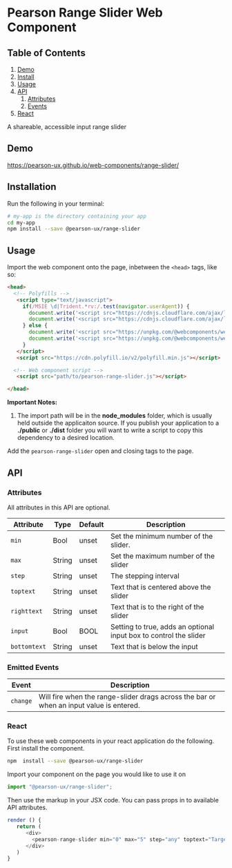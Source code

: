 


# Pearson Range Slider Web Component

## Table of Contents

1. [Demo](#demo)
2. [Install](#install)
3. [Usage](#usage)
5. [API](#api)
   1. [Attributes](#api-attributes)
   2. [Events](#api-events)
6. [React](#react)

A shareable, accessible input range slider

<a name="demo"></a>

## Demo

https://pearson-ux.github.io/web-components/range-slider/

<a name="install"></a>

## Installation


Run the following in your terminal:

```bash
# my-app is the directory containing your app
cd my-app
npm install --save @pearson-ux/range-slider
```

<a name="usage"></a>

## Usage

Import the web component onto the page, inbetween the `<head>` tags, like so:

```html
<head>
  <!-- Polyfills -->
   <script type="text/javascript">
     if(/MSIE \d|Trident.*rv:/.test(navigator.userAgent)) {
       document.write('<script src="https://cdnjs.cloudflare.com/ajax/libs/webcomponentsjs/1.2.0/webcomponents-loader.js"><\/script>');
       document.write('<script src="https://cdnjs.cloudflare.com/ajax/libs/webcomponentsjs/1.2.0/custom-elements-es5-adapter.js"><\/script>');
     } else {
       document.write('<script src="https://unpkg.com/@webcomponents/webcomponentsjs@^2/webcomponents-loader.js"><\/script>');
       document.write('<script src="https://unpkg.com/@webcomponents/webcomponentsjs@^2/custom-elements-es5-adapter.js"><\/script>');
     }
   </script>
   <script src="https://cdn.polyfill.io/v2/polyfill.min.js"></script>

  <!-- Web component script -->
   <script src="path/to/pearson-range-slider.js"></script>

</head>
```

**Important Notes:**

1. The import path will be in the **node_modules** folder, which is usually held outside the applicaiton source. If you publish your application to a **./public** or **./dist** folder you will want to write a script to copy this dependency to a desired location.

Add the `pearson-range-slider` open and closing tags to the page.


<a name="api"></a>

## API

<a name="api-attributes"></a>

### Attributes

All attributes in this API are optional.

| Attribute   | Type   | Default | Description                                                                                                |
| ----------- | ------ | ------- | ---------------------------------------------------------------------------------------------------------- |
| `min` | Bool | unset   | Set the minimum number of the slider.                    |
| `max`      | String | unset   | Set the maximum number of the slider|
| `step`      | String | unset   | The stepping interval |
| `toptext`      | String | unset   | Text that is centered above the slider |
| `righttext`      | String | unset   | Text that is to the right of the slider |
| `input`      | Bool | BOOL   | Setting to true, adds an optional input box to control the slider |
| `bottomtext`      | String | unset   | Text that is below the input|

  <a name="api-events"></a>

### Emitted Events

| Event    | Description                                                  |
| -------- | ------------------------------------------------------------ |
| `change` | Will fire when the range-slider drags across the bar or when an input value is entered.

<a name="react"></a>

### React
To use these web components in your react application do the following.
First install the component.

```bash
npm  install --save @pearson-ux/range-slider
```

Import your component on the page you would like to use it on

```js
import "@pearson-ux/range-slider";
```
Then use the markup in your JSX code.  You can pass props in to available API attributes.

```js
render () {
   return (
      <div>
		<pearson-range-slider min="0" max="5" step="any" toptext="Target Weight" bottomtext="" righttext="lb"></pearson-range-slider>
      </div>
   )
}
```

